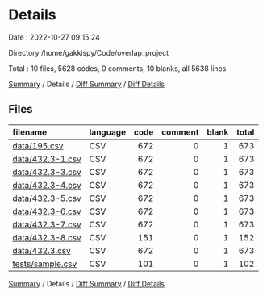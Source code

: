 # Details

Date : 2022-10-27 09:15:24

Directory /home/gakkispy/Code/overlap_project

Total : 10 files,  5628 codes, 0 comments, 10 blanks, all 5638 lines

[Summary](results.md) / Details / [Diff Summary](diff.md) / [Diff Details](diff-details.md)

## Files
| filename | language | code | comment | blank | total |
| :--- | :--- | ---: | ---: | ---: | ---: |
| [data/195.csv](/data/195.csv) | CSV | 672 | 0 | 1 | 673 |
| [data/432.3-1.csv](/data/432.3-1.csv) | CSV | 672 | 0 | 1 | 673 |
| [data/432.3-3.csv](/data/432.3-3.csv) | CSV | 672 | 0 | 1 | 673 |
| [data/432.3-4.csv](/data/432.3-4.csv) | CSV | 672 | 0 | 1 | 673 |
| [data/432.3-5.csv](/data/432.3-5.csv) | CSV | 672 | 0 | 1 | 673 |
| [data/432.3-6.csv](/data/432.3-6.csv) | CSV | 672 | 0 | 1 | 673 |
| [data/432.3-7.csv](/data/432.3-7.csv) | CSV | 672 | 0 | 1 | 673 |
| [data/432.3-8.csv](/data/432.3-8.csv) | CSV | 151 | 0 | 1 | 152 |
| [data/432.3.csv](/data/432.3.csv) | CSV | 672 | 0 | 1 | 673 |
| [tests/sample.csv](/tests/sample.csv) | CSV | 101 | 0 | 1 | 102 |

[Summary](results.md) / Details / [Diff Summary](diff.md) / [Diff Details](diff-details.md)